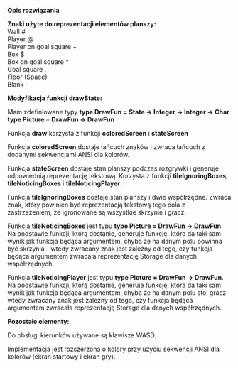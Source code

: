 **Opis rozwiązania**

**Znaki użyte do reprezentacji elementów planszy:**<br/>
Wall 	#<br/>
Player 	@<br/>
Player on goal square 	+<br/>
Box 	$<br/>
Box on goal square 	*<br/>
Goal square 	.<br/>
Floor 	(Space)<br/>
Blank   -	<br/>

**Modyfikacja funkcji drawState:**

Mam zdefiniowane typy
**type DrawFun = State -> Integer -> Integer -> Char**
**type Picture = DrawFun -> DrawFun**

Funkcja **draw** korzysta z funkcji **coloredScreen** i **stateScreen**

Funkcja **coloredScreen** dostaje łańcuch znaków i zwraca łańcuch z dodanymi sekwencjami ANSI dla kolorów.

Funkcja **stateScreen** dostaje stan planszy podczas rozgrywki i generuje odpowiednią reprezentację tekstową.
Korzysta z funkcji **tileIgnoringBoxes**, **tileNoticingBoxes** i **tileNoticingPlayer**.

Funkcja **tileIgnoringBoxes** dostaje stan planszy i dwie współrzędne. Zwraca znak, który powinien być reprezentacją
tekstową tego pola z zastrzeżeniem, że igronowane są wszystkie skrzynie i gracz.

Funkcja **tileNoticingBoxes** jest typu **type Picture = DrawFun -> DrawFun**. Na podstawie funkcji, którą dostanie,
generuje funkcję, która da taki sam wynik jak funkcja będąca argumentem, chyba że na danym polu powinna być skrzynia - 
wtedy zwracany znak jest zależny od tego, czy funkcja będąca argumentem zwracała reprezentację Storage dla danych współrzędnych.

Funkcja **tileNoticingPlayer** jest typu **type Picture = DrawFun -> DrawFun**. Na podstawie funkcji, którą dostanie,
generuje funkcję, która da taki sam wynik jak funkcja będąca argumentem, chyba że na danym polu stoi gracz - 
wtedy zwracany znak jest zależny od tego, czy funkcja będąca argumentem zwracała reprezentację Storage dla danych współrzędnych.

**Pozostałe elementy:**

Do obsługi kierunków używane są klawisze WASD.

Implementacja jest rozszerzona o kolory przy użyciu sekwencji ANSI dla kolorów (ekran startowy i ekran gry).
